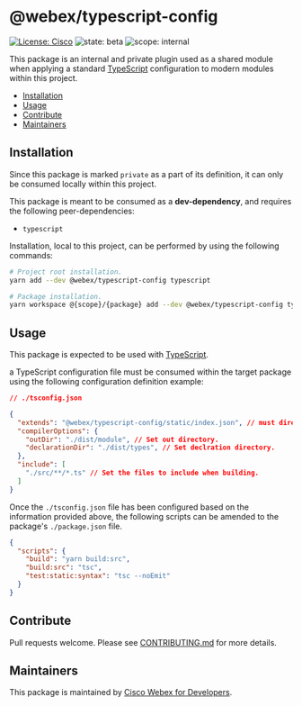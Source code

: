# @webex/typescript-config

[![License: Cisco](https://img.shields.io/badge/License-Cisco-blueviolet?style=flat-square)](https://github.com/webex/webex-js-sdk/blob/master/LICENSE)
![state: beta](https://img.shields.io/badge/State\-Beta-blue?style=flat-square)
![scope: internal](https://img.shields.io/badge/Scope-Internal-red?style=flat-square)

This package is an internal and private plugin used as a shared module when applying a standard [TypeScript](https://www.typescriptlang.org/) configuration to modern modules within this project.

* [Installation](#installation)
* [Usage](#usage)
* [Contribute](#contribute)
* [Maintainers](#maintainers)

## Installation

Since this package is marked `private` as a part of its definition, it can only be consumed locally within this project.

This package is meant to be consumed as a **dev-dependency**, and requires the following peer-dependencies:

* `typescript`

Installation, local to this project, can be performed by using the following commands:

```bash
# Project root installation.
yarn add --dev @webex/typescript-config typescript

# Package installation.
yarn workspace @{scope}/{package} add --dev @webex/typescript-config typescript
```

## Usage

This package is expected to be used with [TypeScript](https://www.typescriptlang.org/).

a TypeScript configuration file must be consumed within the target package using the following configuration definition example:

```json
// ./tsconfig.json

{
  "extends": "@webex/typescript-config/static/index.json", // must directly alias the json file
  "compilerOptions": {
    "outDir": "./dist/module", // Set out directory.
    "declarationDir": "./dist/types", // Set declration directory.
  },
  "include": [
    "./src/**/*.ts" // Set the files to include when building.
  ]
}
```

Once the `./tsconfig.json` file has been configured based on the information provided above, the following scripts can be amended to the package's `./package.json` file.

```json
{
  "scripts": {
    "build": "yarn build:src",
    "build:src": "tsc",
    "test:static:syntax": "tsc --noEmit"
  }
}
```

## Contribute

Pull requests welcome. Please see [CONTRIBUTING.md](https://github.com/webex/webex-js-sdk/blob/master/CONTRIBUTING.md) for more details.

## Maintainers

This package is maintained by [Cisco Webex for Developers](https://developer.webex.com/).
